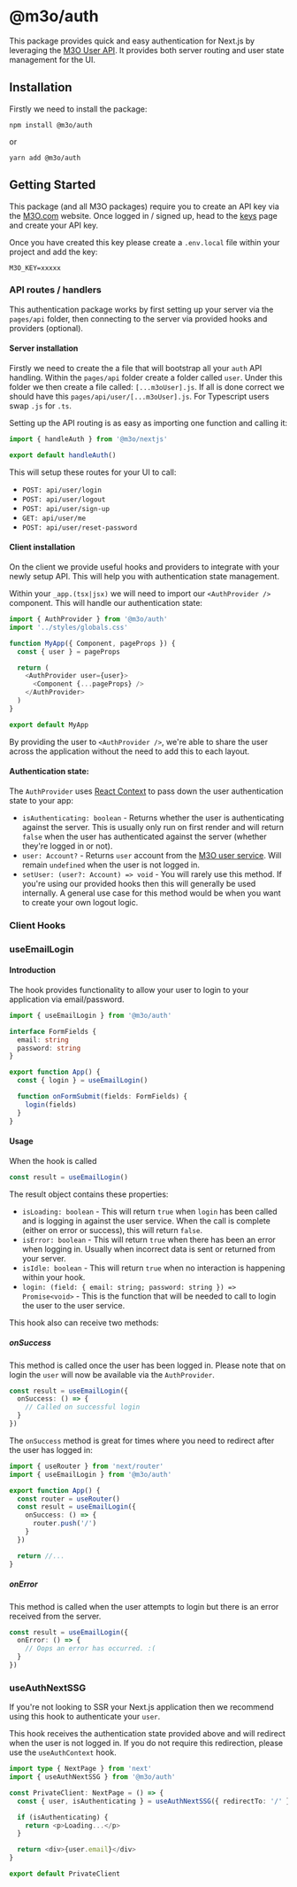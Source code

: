 # @m3o/auth

This package provides quick and easy authentication for Next.js by leveraging the [M3O User API](https://m3o.com/user). It provides both server routing and user state management for the UI.

## Installation

Firstly we need to install the package:

`npm install @m3o/auth`

or

`yarn add @m3o/auth`

## Getting Started

This package (and all M3O packages) require you to create an API key via the [M3O.com](https://m3o.com) website. Once logged in / signed up, head to the [keys](https://m3o.com/account/keys) page and create your API key.

Once you have created this key please create a `.env.local` file within your project and add the key:

`M3O_KEY=xxxxx`

### API routes / handlers

This authentication package works by first setting up your server via the `pages/api` folder, then connecting to the server via provided hooks and providers (optional).

#### Server installation

Firstly we need to create the a file that will bootstrap all your `auth` API handling. Within the `pages/api` folder create a folder called `user`. Under this folder we then create a file called: `[...m3oUser].js`. If all is done correct we should have this `pages/api/user/[...m3oUser].js`. For Typescript users swap `.js` for `.ts`.

Setting up the API routing is as easy as importing one function and calling it:

```javascript
import { handleAuth } from '@m3o/nextjs'

export default handleAuth()
```

This will setup these routes for your UI to call:

- `POST: api/user/login`
- `POST: api/user/logout`
- `POST: api/user/sign-up`
- `GET: api/user/me`
- `POST: api/user/reset-password`

#### Client installation

On the client we provide useful hooks and providers to integrate with your newly setup API. This will help you with authentication state management.

Within your `_app.(tsx|jsx)` we will need to import our `<AuthProvider />` component. This will handle our authentication state:

```javascript
import { AuthProvider } from '@m3o/auth'
import '../styles/globals.css'

function MyApp({ Component, pageProps }) {
  const { user } = pageProps

  return (
    <AuthProvider user={user}>
      <Component {...pageProps} />
    </AuthProvider>
  )
}

export default MyApp
```

By providing the user to `<AuthProvider />`, we're able to share the user across the application without the need to add this to each layout.

#### Authentication state:

The `AuthProvider` uses [React Context](https://reactjs.org/docs/context.html) to pass down the user authentication state to your app:

- `isAuthenticating: boolean` - Returns whether the user is authenticating against the server. This is usually only run on first render and will return `false` when the user has authenticated against the server (whether they're logged in or not).
- `user: Account?` - Returns `user` account from the [M3O user service](https://m3o.com/user). Will remain `undefined` when the user is not logged in.
- `setUser: (user?: Account) => void` - You will rarely use this method. If you're using our provided hooks then this will generally be used internally. A general use case for this method would be when you want to create your own logout logic.

### Client Hooks

### useEmailLogin

#### Introduction

The hook provides functionality to allow your user to login to your application via email/password.

```typescript
import { useEmailLogin } from '@m3o/auth'

interface FormFields {
  email: string
  password: string
}

export function App() {
  const { login } = useEmailLogin()

  function onFormSubmit(fields: FormFields) {
    login(fields)
  }
}
```

#### Usage

When the hook is called

```typescript
const result = useEmailLogin()
```

The result object contains these properties:

- `isLoading: boolean` - This will return `true` when `login` has been called and is logging in against the user service. When the call is complete (either on error or success), this will return `false`.
- `isError: boolean` - This will return `true` when there has been an error when logging in. Usually when incorrect data is sent or returned from your server.
- `isIdle: boolean` - This will return `true` when no interaction is happening within your hook.
- `login: (field: { email: string; password: string }) => Promise<void>` - This is the function that will be needed to call to login the user to the user service.

This hook also can receive two methods:

##### onSuccess

This method is called once the user has been logged in. Please note that on login the `user` will now be available via the `AuthProvider`.

```typescript
const result = useEmailLogin({
  onSuccess: () => {
    // Called on successful login
  }
})
```

The `onSuccess` method is great for times where you need to redirect after the user has logged in:

```typescript
import { useRouter } from 'next/router'
import { useEmailLogin } from '@m3o/auth'

export function App() {
  const router = useRouter()
  const result = useEmailLogin({
    onSuccess: () => {
      router.push('/')
    }
  })

  return //...
}
```

##### onError

This method is called when the user attempts to login but there is an error received from the server.

```typescript
const result = useEmailLogin({
  onError: () => {
    // Oops an error has occurred. :(
  }
})
```

### useAuthNextSSG

If you're not looking to SSR your Next.js application then we recommend using this hook to authenticate your `user`.

This hook receives the authentication state provided above and will redirect when the user is not logged in. If you do not require this redirection, please use the `useAuthContext` hook.

```typescript
import type { NextPage } from 'next'
import { useAuthNextSSG } from '@m3o/auth'

const PrivateClient: NextPage = () => {
  const { user, isAuthenticating } = useAuthNextSSG({ redirectTo: '/' })

  if (isAuthenticating) {
    return <p>Loading...</p>
  }

  return <div>{user.email}</div>
}

export default PrivateClient
```
